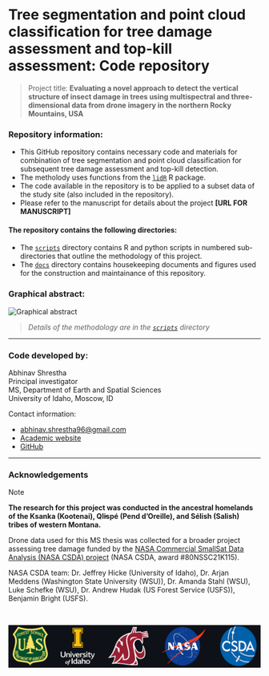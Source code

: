 # Tree segmentation and point cloud classification for tree damage assessment and top-kill assessment: Code repository

> Project title: **Evaluating a novel approach to detect the vertical structure of insect damage in trees using multispectral and three-dimensional data from drone imagery in the northern Rocky Mountains, USA**

### Repository information:
* This GitHub repository contains necessary code and materials for combination of tree segmentation and point cloud classification for subsequent tree damage assessment and top-kill detection.
* The metholody uses functions from the [`lidR`](https://github.com/r-lidar/lidR) R package.  
* The code available in the repository is to be applied to a subset data of the study site (also included in the repository). 
* Please refer to the manuscript for details about the project **[URL FOR MANUSCRIPT]**  

#### The repository contains the following directories:
* The [`scripts`](scripts) directory contains R and python scripts in numbered sub-directories that outline the methodology of this project.
* The [`docs`](docs) directory contains housekeeping documents and figures used for the construction and maintainance of this repository.

### Graphical abstract:
![Graphical abstract](docs/GraphicalAbstract.png)  

> *Details of the methodology are in the  [`scripts`](scripts) directory*

----------------------------------------------------------
### Code developed by:
Abhinav Shrestha  
Principal investigator  
MS, Department of Earth and Spatial Sciences  
University of Idaho, Moscow, ID

Contact information: 
* abhinav.shrestha96@gmail.com 
* [Academic website]( https://abhinavshrestha-41.github.io/)  
* [GitHub](https://github.com/abhinavshrestha-41)

<hr>

### Acknowledgements

> [!NOTE]  
> **The research for this project was conducted in the ancestral homelands of the Ksanka (Kootenai), Ql̓ispé (Pend d’Oreille), and Sélish (Salish) tribes of western Montana.**

Drone data used for this MS thesis was collected for a broader project assessing tree damage funded by the <a href = "https://www.earthdata.nasa.gov/esds/csda" target="_blank">NASA Commercial SmallSat Data Analysis (NASA CSDA) project</a> (NASA CSDA, award #80NSSC21K115).

NASA CSDA team: Dr. Jeffrey Hicke (University of Idaho), Dr. Arjan Meddens (Washington State University (WSU)), Dr. Amanda Stahl (WSU), Luke Schefke (WSU), Dr. Andrew Hudak (US Forest Service (USFS)), Benjamin Bright (USFS).

<br>

![Project institutions - banner](docs/ProjectInstitutionsBanner.png) 

